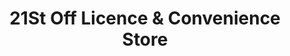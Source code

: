 ---
title: "21St Off Licence & Convenience Store"
url: /blyth/21st-off-licence-and-convenience-store/
shop: convenience
---